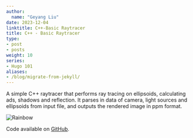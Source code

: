 ```yaml
---
author:
  name: "Geyang Liu"
date: 2023-12-04
linktitle: C++-Basic Raytracer
title: C++ - Basic Raytracer
type:
- post
- posts
weight: 10
series:
- Hugo 101
aliases:
- /blog/migrate-from-jekyll/
---
```


A simple C++ raytracer that performs ray tracing on ellipsoids, calculating ads, shadows and reflection. It parses in data of camera, light sources and ellipsoids from input file, and outputs the rendered image in ppm format.

![Rainbow](/raytraceRainbow.jpg)

Code available on [GitHub](https://github.com/Lightningale/Basic-Raytracer).

